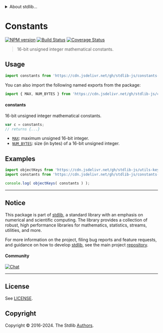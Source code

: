 <!--

@license Apache-2.0

Copyright (c) 2021 The Stdlib Authors.

Licensed under the Apache License, Version 2.0 (the "License");
you may not use this file except in compliance with the License.
You may obtain a copy of the License at

   http://www.apache.org/licenses/LICENSE-2.0

Unless required by applicable law or agreed to in writing, software
distributed under the License is distributed on an "AS IS" BASIS,
WITHOUT WARRANTIES OR CONDITIONS OF ANY KIND, either express or implied.
See the License for the specific language governing permissions and
limitations under the License.

-->


<details>
  <summary>
    About stdlib...
  </summary>
  <p>We believe in a future in which the web is a preferred environment for numerical computation. To help realize this future, we've built stdlib. stdlib is a standard library, with an emphasis on numerical and scientific computation, written in JavaScript (and C) for execution in browsers and in Node.js.</p>
  <p>The library is fully decomposable, being architected in such a way that you can swap out and mix and match APIs and functionality to cater to your exact preferences and use cases.</p>
  <p>When you use stdlib, you can be absolutely certain that you are using the most thorough, rigorous, well-written, studied, documented, tested, measured, and high-quality code out there.</p>
  <p>To join us in bringing numerical computing to the web, get started by checking us out on <a href="https://github.com/stdlib-js/stdlib">GitHub</a>, and please consider <a href="https://opencollective.com/stdlib">financially supporting stdlib</a>. We greatly appreciate your continued support!</p>
</details>

# Constants

[![NPM version][npm-image]][npm-url] [![Build Status][test-image]][test-url] [![Coverage Status][coverage-image]][coverage-url] <!-- [![dependencies][dependencies-image]][dependencies-url] -->

> 16-bit unsigned integer mathematical constants.



<section class="usage">

## Usage

```javascript
import constants from 'https://cdn.jsdelivr.net/gh/stdlib-js/constants-uint16@v0.2.1-deno/mod.js';
```

You can also import the following named exports from the package:

```javascript
import { MAX, NUM_BYTES } from 'https://cdn.jsdelivr.net/gh/stdlib-js/constants-uint16@v0.2.1-deno/mod.js';
```

#### constants

16-bit unsigned integer mathematical constants.

```javascript
var c = constants;
// returns {...}
```

<!-- <toc pattern="*" > -->

<div class="namespace-toc">

-   <span class="signature">[`MAX`][@stdlib/constants/uint16/max]</span><span class="delimiter">: </span><span class="description">maximum unsigned 16-bit integer.</span>
-   <span class="signature">[`NUM_BYTES`][@stdlib/constants/uint16/num-bytes]</span><span class="delimiter">: </span><span class="description">size (in bytes) of a 16-bit unsigned integer.</span>

</div>

<!-- </toc> -->

</section>

<!-- /.usage -->

<section class="examples">

## Examples

<!-- TODO: better examples -->

<!-- eslint no-undef: "error" -->

```javascript
import objectKeys from 'https://cdn.jsdelivr.net/gh/stdlib-js/utils-keys@deno/mod.js';
import constants from 'https://cdn.jsdelivr.net/gh/stdlib-js/constants-uint16@v0.2.1-deno/mod.js';

console.log( objectKeys( constants ) );
```

</section>

<!-- /.examples -->

<!-- Section for related `stdlib` packages. Do not manually edit this section, as it is automatically populated. -->

<section class="related">

</section>

<!-- /.related -->

<!-- Section for all links. Make sure to keep an empty line after the `section` element and another before the `/section` close. -->


<section class="main-repo" >

* * *

## Notice

This package is part of [stdlib][stdlib], a standard library with an emphasis on numerical and scientific computing. The library provides a collection of robust, high performance libraries for mathematics, statistics, streams, utilities, and more.

For more information on the project, filing bug reports and feature requests, and guidance on how to develop [stdlib][stdlib], see the main project [repository][stdlib].

#### Community

[![Chat][chat-image]][chat-url]

---

## License

See [LICENSE][stdlib-license].


## Copyright

Copyright &copy; 2016-2024. The Stdlib [Authors][stdlib-authors].

</section>

<!-- /.stdlib -->

<!-- Section for all links. Make sure to keep an empty line after the `section` element and another before the `/section` close. -->

<section class="links">

[npm-image]: http://img.shields.io/npm/v/@stdlib/constants-uint16.svg
[npm-url]: https://npmjs.org/package/@stdlib/constants-uint16

[test-image]: https://github.com/stdlib-js/constants-uint16/actions/workflows/test.yml/badge.svg?branch=v0.2.1
[test-url]: https://github.com/stdlib-js/constants-uint16/actions/workflows/test.yml?query=branch:v0.2.1

[coverage-image]: https://img.shields.io/codecov/c/github/stdlib-js/constants-uint16/main.svg
[coverage-url]: https://codecov.io/github/stdlib-js/constants-uint16?branch=main

<!--

[dependencies-image]: https://img.shields.io/david/stdlib-js/constants-uint16.svg
[dependencies-url]: https://david-dm.org/stdlib-js/constants-uint16/main

-->

[chat-image]: https://img.shields.io/gitter/room/stdlib-js/stdlib.svg
[chat-url]: https://app.gitter.im/#/room/#stdlib-js_stdlib:gitter.im

[stdlib]: https://github.com/stdlib-js/stdlib

[stdlib-authors]: https://github.com/stdlib-js/stdlib/graphs/contributors

[umd]: https://github.com/umdjs/umd
[es-module]: https://developer.mozilla.org/en-US/docs/Web/JavaScript/Guide/Modules

[deno-url]: https://github.com/stdlib-js/constants-uint16/tree/deno
[deno-readme]: https://github.com/stdlib-js/constants-uint16/blob/deno/README.md
[umd-url]: https://github.com/stdlib-js/constants-uint16/tree/umd
[umd-readme]: https://github.com/stdlib-js/constants-uint16/blob/umd/README.md
[esm-url]: https://github.com/stdlib-js/constants-uint16/tree/esm
[esm-readme]: https://github.com/stdlib-js/constants-uint16/blob/esm/README.md
[branches-url]: https://github.com/stdlib-js/constants-uint16/blob/main/branches.md

[stdlib-license]: https://raw.githubusercontent.com/stdlib-js/constants-uint16/main/LICENSE

<!-- <toc-links> -->

[@stdlib/constants/uint16/max]: https://github.com/stdlib-js/constants-uint16-max/tree/deno

[@stdlib/constants/uint16/num-bytes]: https://github.com/stdlib-js/constants-uint16-num-bytes/tree/deno

<!-- </toc-links> -->

</section>

<!-- /.links -->
